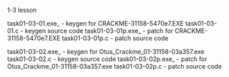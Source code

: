 1-3 lesson

task01-03-01.exe_ - keygen for CRACKME-31158-5470e7.EXE
task01-03-01.c - keygen source code
task01-03-01p.exe_ - patch for CRACKME-31158-5470e7.EXE
task01-03-01p.c - patch source code

task01-03-02.exe_ - keygen for Otus_Crackme_01-31158-03a357.exe
task01-03-02.c - keygen source code
task01-03-02p.exe_ - patch for Otus_Crackme_01-31158-03a357.exe
task01-03-02p.c - patch source code